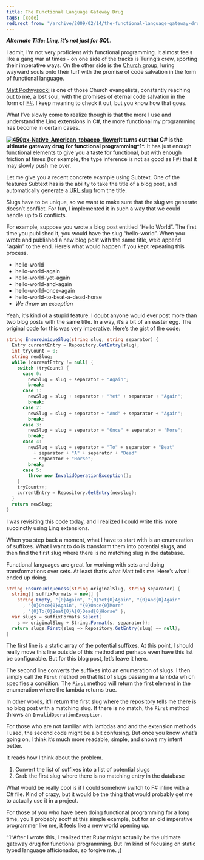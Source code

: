 ```yaml
---
title: The Functional Language Gateway Drug
tags: [code]
redirect_from: "/archive/2009/02/14/the-functional-language-gateway-drug.aspx/"
---
```


***Alternate Title: Linq, it’s not just for SQL.***

I admit, I’m not very proficient with functional programming. It almost
feels like a gang war at times - on one side of the tracks is Turing’s
crew, sporting their imperative ways. On the other side is the [Church
group](http://www.scribd.com/doc/44241/Churchs-Thesis-and-Functional-Programming "Church's Thesis and Functional Programming"),
luring wayward souls onto their turf with the promise of code salvation
in the form of functional language.

[Matt
Podwysocki](http://weblogs.asp.net/Podwysocki/ "Matthew Podwysocki's Blog")
is one of those Church evangelists, constantly reaching out to me, a
lost soul, with the promises of eternal code salvation in the form of
[F\#](http://msdn.microsoft.com/en-us/fsharp/default.aspx "F#"). I keep
meaning to check it out, but you know how that goes.

What I’ve slowly come to realize though is that the more I use and
understand the Linq extensions in C#, the more functional my
programming has become in certain cases.

**[![450px-Native\_American\_tobacco\_flower](https://haacked.com/images/haacked_com/WindowsLiveWriter/LinqIsNotJustForSQL_E18F/450px-Native_American_tobacco_flower_thumb_1.jpg "450px-Native_American_tobacco_flower")](https://haacked.com/images/haacked_com/WindowsLiveWriter/LinqIsNotJustForSQL_E18F/450px-Native_American_tobacco_flower_4.jpg "Tobacco Flower: Photographer: William Rafti of the William Rafti Institute")It
turns out that C# is the ultimate gateway drug for functional
programming^1^.** It has just enough functional elements to give you a
taste for functional, but with enough friction at times (for example,
the type inference is not as good as F\#) that it may slowly push me
over.

Let me give you a recent concrete example using Subtext. One of the
features Subtext has is the ability to take the title of a blog post,
and automatically generate a [URL
slug](http://codex.wordpress.org/Glossary#Slug "Slug") from the title.

Slugs have to be unique, so we want to make sure that the slug we
generate doesn’t conflict. For fun, I implemented it in such a way that
we could handle up to 6 conflicts.

For example, suppose you wrote a blog post entitled “Hello World”. The
first time you published it, you would have the slug “hello-world”. When
you wrote and published a new blog post with the same title, we’d append
“again” to the end. Here’s what would happen if you kept repeating this
process.

-   hello-world
-   hello-world-again
-   hello-world-yet-again
-   hello-world-and-again
-   hello-world-once-again
-   hello-world-to-beat-a-dead-horse
-   *We throw an exception*

Yeah, it’s kind of a stupid feature. I doubt anyone would ever post more
than two blog posts with the same title. In a way, it’s a bit of an
easter egg. The original code for this was very imperative. Here’s the
gist of the code:

```csharp
string EnsureUniqueSlug(string slug, string separator) {
  Entry currentEntry = Repository.GetEntry(slug);
  int tryCount = 0;
  string newSlug;
  while (currentEntry != null) {
    switch (tryCount) {
      case 0:
        newSlug = slug + separator + "Again";
        break;
      case 1:
        newSlug = slug + separator + "Yet" + separator + "Again";
        break;
      case 2:
        newSlug = slug + separator + "And" + separator + "Again";
        break;
      case 3:
        newSlug = slug + separator + "Once" + separator + "More";
        break;
      case 4:
        newSlug = slug + separator + "To" + separator + "Beat" 
          + separator + "A" + separator + "Dead" 
          + separator + "Horse";
        break;
      case 5:
        throw new InvalidOperationException();
    }
    tryCount++;
    currentEntry = Repository.GetEntry(newslug);
  }
  return newSlug;
}
```

I was revisiting this code today, and I realized I could write this more
succinctly using Linq extensions.

When you step back a moment, what I have to start with is an enumeration
of suffixes. What I want to do is transform them into potential slugs,
and then find the first slug where there is no matching slug in the
database.

Functional languages are great for working with sets and doing
transformations over sets. At least that’s what Matt tells me. Here’s
what I ended up doing.

```csharp
string EnsureUniqueness(string originalSlug, string separator) {
  string[] suffixFormats = new[] { 
    string.Empty, "{0}Again", "{0}Yet{0}Again", "{0}And{0}Again"
      , "{0}Once{0}Again", "{0}Once{0}More"
      , "{0}To{0}Beat{0}A{0}Dead{0}Horse" };
  var slugs = suffixFormats.Select(
    s => originalSlug + String.Format(s, separator));
  return slugs.First(slug => Repository.GetEntry(slug) == null);
}
```

The first line is a static array of the potential suffixes. At this
point, I should really move this line outside of this method and perhaps
even have this list be configurable. But for this blog post, let’s leave
it here.

The second line converts the suffixes into an enumeration of slugs. I
then simply call the `First` method on that list of slugs passing in a
lambda which specifies a condition. The `First` method will return the
first element in the enumeration where the lambda returns true.

In other words, it’ll return the first slug where the repository tells
me there is no blog post with a matching slug. If there is no match, the
`First` method throws an `InvalidOperationException`.

For those who are not familiar with lambdas and and the extension
methods I used, the second code might be a bit confusing. But once you
know what’s going on, I think it’s much more readable, simple, and shows
my intent better.

It reads how I think about the problem.

1.  Convert the list of suffixes into a list of potential slugs
2.  Grab the first slug where there is no matching entry in the database

What would be really cool is if I could somehow switch to F\# inline
with a C# file. Kind of crazy, but it would be the thing that would
probably get me to actually use it in a project.

For those of you who have been doing functional programming for a long
time, you’ll probably scoff at this simple example, but for an old
imperative programmer like me, it feels like a new world opening up.

^1^After I wrote this, I realized that Ruby might actually be the
ultimate gateway drug for functional programming. But I’m kind of
focusing on static typed language afficionados, so forgive me. ;)

